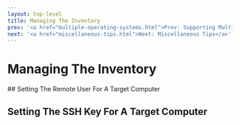 ```yaml
---
layout: top-level
title: Managing The Inventory
prev: '<a href="multiple-operating-systems.html">Prev: Supporting Multiple Operating Systems</a>'
next: '<a href="miscellaneous-tips.html">Next: Miscellaneous Tips</a>'
---
```


# Managing The Inventory

## Setting The Remote User For A Target Computer

## Setting The SSH Key For A Target Computer